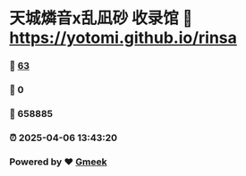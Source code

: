 # 天城燐音x乱凪砂 收录馆 :link: https://yotomi.github.io/rinsa 
### :page_facing_up: [63](https://yotomi.github.io/rinsa/tag.html) 
### :speech_balloon: 0 
### :hibiscus: 658885 
### :alarm_clock: 2025-04-06 13:43:20 
### Powered by :heart: [Gmeek](https://github.com/Meekdai/Gmeek)
